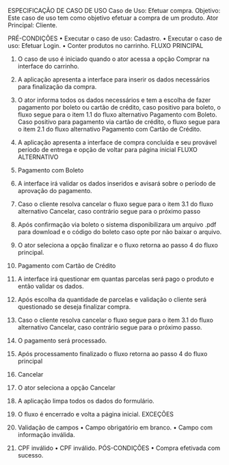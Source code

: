 ESPECIFICAÇÃO DE CASO DE USO
Caso de Uso: Efetuar compra. 
Objetivo: Este caso de uso tem como objetivo efetuar a compra de um produto.
Ator Principal: Cliente.

PRÉ-CONDIÇÕES 
•	Executar o caso de uso: Cadastro. 
•	Executar o caso de uso: Efetuar Login. 
•	Conter produtos no carrinho.
FLUXO PRINCIPAL 
1.	O caso de uso é iniciado quando o ator acessa a opção Comprar na interface do carrinho. 
2.	A aplicação apresenta a interface para inserir os dados necessários para finalização da compra. 
3.	O ator informa todos os dados necessários e tem a escolha de fazer pagamento por boleto ou cartão de crédito, caso positivo para boleto, o fluxo segue para o item 1.1 do fluxo alternativo Pagamento com Boleto. Caso positivo para pagamento via cartão de crédito, o fluxo segue para o item 2.1 do fluxo alternativo Pagamento com Cartão de Crédito.
4.	A aplicação apresenta a interface de compra concluída e seu provável período de entrega e opção de voltar para página inicial
FLUXO ALTERNATIVO 
1.	Pagamento com Boleto
1.	A interface irá validar os dados inseridos e avisará sobre o período de aprovação do pagamento.
2.	Caso o cliente resolva cancelar o fluxo segue para o item 3.1 do fluxo alternativo Cancelar, caso contrário segue para o próximo passo
3.	Após confirmação via boleto o sistema disponibilizara um arquivo .pdf para download e o código do boleto caso opte por não baixar o arquivo.
4.	O ator seleciona a opção finalizar e o fluxo retorna ao passo 4 do fluxo principal.

2.	Pagamento com Cartão de Crédito
1.	A interface irá questionar em quantas parcelas será pago o produto e então validar os dados.
2.	Após escolha da quantidade de parcelas e validação o cliente será questionado se deseja finalizar compra.
3.	Caso o cliente resolva cancelar o fluxo segue para o item 3.1 do fluxo alternativo Cancelar, caso contrário segue para o próximo passo.
4.	O pagamento será processado. 
5.	Após processamento finalizado o fluxo retorna ao passo 4 do fluxo principal

3.	Cancelar 
1.	O ator seleciona a opção Cancelar 
2.	A aplicação limpa todos os dados do formulário. 
3.	O fluxo é encerrado e volta a página inicial. 
EXCEÇÕES 
1.	Validação de campos 
•	Campo obrigatório em branco. 
•	Campo com informação inválida. 
2.	CPF inválido 
•	CPF inválido. 
PÓS-CONDIÇÕES 
•	Compra efetivada com sucesso. 

